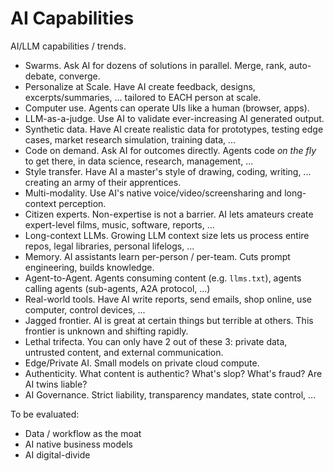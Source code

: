 # AI Capabilities

AI/LLM capabilities / trends.

- Swarms. Ask AI for dozens of solutions in parallel. Merge, rank, auto-debate, converge.
- Personalize at Scale. Have AI create feedback, designs, excerpts/summaries, ... tailored to EACH person at scale.
- Computer use. Agents can operate UIs like a human (browser, apps).
- LLM-as-a-judge. Use AI to validate ever-increasing AI generated output.
- Synthetic data. Have AI create realistic data for prototypes, testing edge cases, market research simulation, training data, ...
- Code on demand. Ask AI for outcomes directly. Agents code _on the fly_ to get there, in data science, research, management, ...
- Style transfer. Have AI a master's style of drawing, coding, writing, ... creating an army of their apprentices.
- Multi-modality. Use AI's native voice/video/screensharing and long-context perception.
- Citizen experts. Non-expertise is not a barrier. AI lets amateurs create expert-level films, music, software, reports, ...
- Long-context LLMs. Growing LLM context size lets us process entire repos, legal libraries, personal lifelogs, ...
- Memory. AI assistants learn per-person / per-team. Cuts prompt engineering, builds knowledge.
- Agent-to-Agent. Agents consuming content (e.g. `llms.txt`), agents calling agents (sub-agents, A2A protocol, ...)
- Real-world tools. Have AI write reports, send emails, shop online, use computer, control devices, ...
- Jagged frontier. AI is great at certain things but terrible at others. This frontier is unknown and shifting rapidly.
- Lethal trifecta. You can only have 2 out of these 3: private data, untrusted content, and external communication.
- Edge/Private AI. Small models on private cloud compute.
- Authenticity. What content is authentic? What's slop? What's fraud? Are AI twins liable?
- AI Governance. Strict liability, transparency mandates, state control, ...

To be evaluated:

- Data / workflow as the moat
- AI native business models
- AI digital-divide
